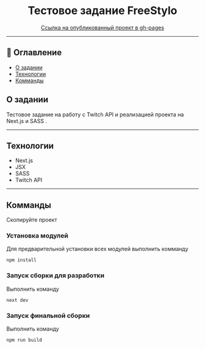 <h1 align="center">Тестовое задание FreeStylo</h1>

<div align="center">
<a href="https://free-stylo-test-orcin.vercel.app/">Ссылка на опубликованный проект в gh-pages</a>
</div>

---

## 📝 Оглавление

- [О задании](#about)
- [Технологии](#getting_started)
- [Комманды](#deployment)



## О задании <a name = "about"></a>

Тестовое задание на работу с Twitch API и реализацией проекта на Next.js и SASS .

---
##  Технологии <a name = "getting_started"></a>

* Next.js
* JSX
* SASS
* Twitch API
---
## Комманды

Скопируйте проект


### **Установка модулей**

Для предварительной установки всех модулей выполнить комманду

```
npm install
```

### **Запуск сборки для разработки**

Выполнить команду

```
next dev
```

### **Запуск финальной сборки**

Выполнить команду

```
npm run build
```